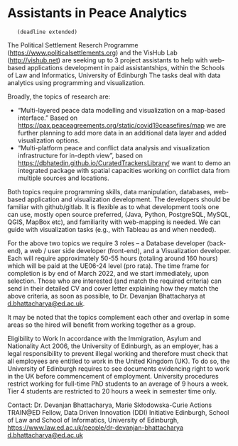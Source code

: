 # Assistants in Peace Analytics 
       (deadline extended)
The Political Settlement Reserch Programme (https://www.politicalsettlements.org) and the VisHub Lab (http://vishub.net) are seeking up to 3 project assistants to help with web-based applications development in paid assistantships, within the Schools of Law and Informatics, University of Edinburgh 
The tasks deal with data analytics using programming and visualization.


Broadly, the topics of research are:


* “Multi-layered peace data modelling and visualization on a map-based interface.” Based on https://pax.peaceagreements.org/static/covid19ceasefires/map we are further planning to add more data in an additional data layer and added visualization options.
* “Multi-platform peace and conflict data analysis and visualization infrastructure for in-depth view”, based on https://dbhatedin.github.io/CuratedTrackersLibrary/ we want to demo an integrated package with spatial capacities working on conflict data from multiple sources and locations.




Both topics require programming skills, data manipulation, databases, web-based application and visualization development. The developers should be familiar with github/gitlab. It is flexible as to what development tools one can use, mostly open source preferred, (Java, Python, PostgreSQL, MySQL, QGIS, MapBox etc), and familiarity with web-mapping is needed. We can guide with visualization tasks (e.g., with Tableau as and when needed).

 

For the above two topics we require 3 roles – a Database developer (back-end), a web / user side developer (front-end), and a Visualization developer. Each will require approximately 50-55 hours (totaling around 160 hours) which will be paid at the UE06-24 level (pro rata). The time frame for completion is by end of March 2022, and we start immediately, upon selection. Those who are interested (and match the required criteria) can send in their detailed CV and cover letter explaining how they match the above criteria, as soon as possible, to Dr. Devanjan Bhattacharya at d.bhattacharya@ed.ac.uk.

 

It may be noted that the topics complement each other and overlap in some areas so the hired will benefit from working together as a group.

Eligibility to Work
In accordance with the Immigration, Asylum and Nationality Act 2006, the University of Edinburgh, as an employer, has a legal responsibility to prevent illegal working and therefore must check that all employees are entitled to work in the United Kingdom (UK). To do so, the University of Edinburgh requires to see documents evidencing right to work in the UK before commencement of employment. University procedures restrict working for full-time PhD students to an average of 9 hours a week. Tier 4 students are restricted to 20 hours a week in semester time only.
 
Contact:
Dr. Devanjan Bhattacharya,
Marie Skłodowska-Curie Actions TRAIN@ED Fellow,
Data Driven Innovation (DDI) Initiative Edinburgh,
School of Law and School of Informatics,
University of Edinburgh,
https://www.law.ed.ac.uk/people/dr-devanjan-bhattacharya
d.bhattacharya@ed.ac.uk


 
